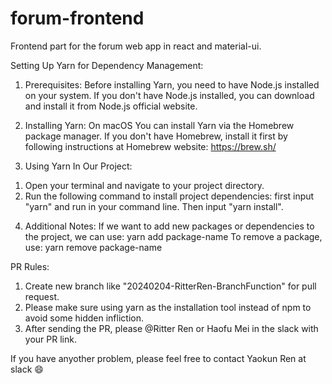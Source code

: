 # forum-frontend
Frontend part for the forum web app in react and material-ui.

Setting Up Yarn for Dependency Management:
1. Prerequisites:
Before installing Yarn, you need to have Node.js installed on your system. If you don't have Node.js installed, you can download and install it from Node.js official website.

2. Installing Yarn:
On macOS
You can install Yarn via the Homebrew package manager. If you don't have Homebrew, install it first by following instructions at Homebrew website: https://brew.sh/

3. Using Yarn In Our Project:
1) Open your terminal and navigate to your project directory.
2) Run the following command to install project dependencies:
first input "yarn" and run in your command line. Then input "yarn install".

4. Additional Notes:
If we want to add new packages or dependencies to the project, we can use:
yarn add package-name
To remove a package, use:
yarn remove package-name


PR Rules:
1. Create new branch like "20240204-RitterRen-BranchFunction" for pull request.
2. Please make sure using yarn as the installation tool instead of npm to avoid some hidden infliction.
3. After sending the PR, please @Ritter Ren or Haofu Mei in the slack with your PR link.


If you have anyother problem, please feel free to contact Yaokun Ren at slack 😄
